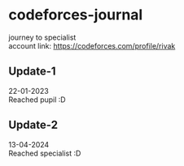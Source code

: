 # codeforces-journal
journey to specialist\
account link: https://codeforces.com/profile/rivak

## Update-1
22-01-2023\
Reached pupil :D
## Update-2
13-04-2024\
Reached specialist :D
